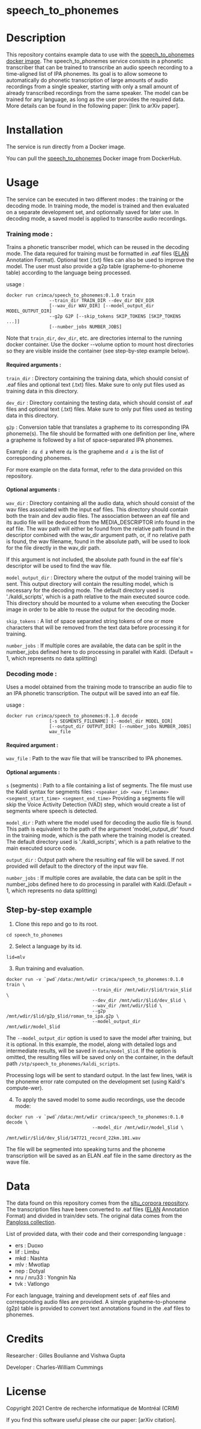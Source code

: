# speech_to_phonemes

# Description
This repository contains example data to use with the [speech_to_phonemes docker image](https://hub.docker.com/r/crimca/speech_to_phonemes).
The speech_to_phonemes service consists in a phonetic transcriber that can be trained to transcribe
an audio speech recording to a time-aligned list of IPA phonemes. Its goal is to allow someone to automatically
do phonetic transcription of large amounts of audio recordings from a single
speaker, starting with only a small amount of already transcribed recordings
from the same speaker. The model can be trained for any language, as long as
the user provides the required data.
More details can be found in the following paper: [link to arXiv paper].

# Installation
The service is run directly from a Docker image.

You can pull the [speech_to_phonemes](https://hub.docker.com/r/crimca/speech_to_phonemes) Docker image from DockerHub.

# Usage
The service can be executed in two different modes : the training or the decoding mode.
In training mode, the model is trained and then evaluated on a separate
development set, and optionnally saved for later use.
In decoding mode, a saved model is applied to transcribe audio recordings.

### Training mode :
Trains a phonetic transcriber model, which can be reused in the decoding mode.
The data required for training must be formatted in .eaf files ([ELAN](https://archive.mpi.nl/tla/elan) Annotation Format).
Optional text (.txt) files can also be used to improve the model.
The user must also provide a g2p table (grapheme-to-phoneme table) according to the language being processed.

usage :
```
docker run crimca/speech_to_phonemes:0.1.0 train
                --train_dir TRAIN_DIR --dev_dir DEV_DIR
                [--wav_dir WAV_DIR] [--model_output_dir MODEL_OUTPUT_DIR]
                --g2p G2P [--skip_tokens SKIP_TOKENS [SKIP_TOKENS ...]]
                [--number_jobs NUMBER_JOBS]
```

Note that `train_dir`, `dev_dir`, etc. are directories internal to the running
docker container. Use the docker --volume option to mount host directories so
they are visible inside the container (see step-by-step example below).

#### Required arguments :
`train_dir` : Directory containing the training data, which should consist of .eaf files and optional text (.txt) files.
Make sure to only put files used as training data in this directory.

`dev_dir` : Directory containing the testing data, which should consist of .eaf files and optional text (.txt) files.
Make sure to only put files used as testing data in this directory.

`g2p` : Conversion table that translates a grapheme to its corresponding IPA phoneme(s). The file should be formatted
with one definition per line, where a grapheme is followed by a list of space-separated IPA phonemes.

Example : `dʑ d ʑ` where `dʑ` is the grapheme and `d ʑ` is the list of corresponding phonemes.

For more example on the data format, refer to the data provided on this repository.

#### Optional arguments :
`wav_dir` : Directory containing all the audio data, which should consist of the wav files associated with the
input eaf files. This directory should contain both the train and dev audio files. The association between
an eaf file and its audio file will be deduced from the MEDIA_DESCRIPTOR info found in the eaf file. The
wav path will either be found from the relative path found in the descriptor combined with the wav_dir
argument path, or, if no relative path is found, the wav filename, found in the absolute path, will be used
to look for the file directly in the wav_dir path.

If this argument is not included, the absolute path found in the eaf file's descriptor will be used to find the wav file.

`model_output_dir` : Directory where the output of the model training will be sent. This output directory will contain
the resulting model, which is necessary for the decoding mode. The default directory used is './kaldi_scripts', which is a
path relative to the main executed source code. This directory should be mounted to a volume when executing the Docker
image in order to be able to reuse the output for the decoding mode.

`skip_tokens` : A list of space separated string tokens of one or more characters that will be removed from the text data
before processing it for training.

`number_jobs` : If multiple cores are available, the data can be split in the number_jobs defined here to do processing in
parallel with Kaldi. (Default = 1, which represents no data splitting)


### Decoding mode :
Uses a model obtained from the training mode to transcribe an audio file to an IPA phonetic transcription.
The output will be saved into an eaf file.

usage :
```
docker run crimca/speech_to_phonemes:0.1.0 decode
                [-s SEGMENTS_FILENAME] [--model_dir MODEL_DIR]
                [--output_dir OUTPUT_DIR] [--number_jobs NUMBER_JOBS]
                wav_file
```

#### Required argument :
`wav_file` : Path to the wav file that will be transcribed to IPA phonemes.

#### Optional arguments :
`s` (segments) : Path to a file containing a list of segments. The file must use the Kaldi syntax for segments
files :
`<speaker_id> <wav_filename> <segment_start_time> <segment_end_time>`
Providing a segments file will skip the Voice Activity Detection (VAD) step, which would create a list of segments where
speech is detected.

`model_dir` : Path where the model used for decoding the audio file is found. This path is equivalent to the
path of the argument 'model_output_dir' found in the training mode, which is the path where the training model is created.
The default directory used is './kaldi_scripts', which is a path relative to the main executed source code.

`output_dir` : Output path where the resulting eaf file will be saved. If not provided will default to the directory
of the input wav file.

`number_jobs` : If multiple cores are available, the data can be split in the number_jobs defined here to do processing in
parallel with Kaldi.(Default = 1, which represents no data splitting)

## Step-by-step example

1. Clone this repo and go to its root.

```
cd speech_to_phonemes
```

2. Select a language by its id.

```
lid=mlv
```

3. Run training and evaluation.

```
docker run -v `pwd`/data:/mnt/wdir crimca/speech_to_phonemes:0.1.0 train \
                                --train_dir /mnt/wdir/$lid/train_$lid \
                                --dev_dir /mnt/wdir/$lid/dev_$lid \
                                --wav_dir /mnt/wdir/$lid \
                                --g2p /mnt/wdir/$lid/g2p_$lid/roman_to_ipa.g2p \
                                --model_output_dir /mnt/wdir/model_$lid
```

The `--model_output_dir` option is used to save the model after training, but it is optional.
In this example, the model, along with detailed logs and intermediate results, will be saved in `data/model_$lid`.
If the option is omitted, the resulting files will be saved only on the container, 
in the default path `/stp/speech_to_phonemes/kaldi_scripts`.

Processing logs will be sent to standard output. In the last few lines, `%WER` is the phoneme error rate computed on the development set
(using Kaldi's compute-wer).

4. To apply the saved model to some audio recordings, use the decode mode:

```
docker run -v `pwd`/data:/mnt/wdir crimca/speech_to_phonemes:0.1.0 decode \
                                --model_dir /mnt/wdir/model_$lid \
                                /mnt/wdir/$lid/dev_$lid/147721_record_22km.101.wav
```

The file will be segmented into speaking turns and the phoneme transcription will be saved as an ELAN .eaf file in the same directory as the wave file.


# Data
The data found on this repository comes from the [sltu_corpora repository](https://github.com/gw17/sltu_corpora).
The transcription files have been converted to .eaf files ([ELAN](https://archive.mpi.nl/tla/elan) Annotation Format)
and divided in train/dev sets. The original data comes from the [Pangloss collection](https://pangloss.cnrs.fr/).

List of provided data, with their code and their corresponding language :
* ers : Duoxo
* lif : Limbu
* mkd : Nashta
* mlv : Mwotlap
* nep : Dotyal
* nru / nru33 : Yongnin Na
* tvk : Vatlongo

For each language, training and development sets of .eaf files and corresponding audio files are provided. A simple grapheme-to-phoneme (g2p) table is provided to convert text annotations found in the .eaf files to phonemes. 

# Credits
Researcher : Gilles Boulianne and Vishwa Gupta

Developer : Charles-William Cummings

# License
Copyright 2021 Centre de recherche informatique de Montréal (CRIM)

If you find this software useful please cite our paper: [arXiv citation].
